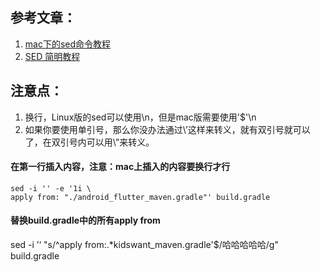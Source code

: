 ## 参考文章：
1. [mac下的sed命令教程](https://www.zealllot.com/posts/mac%E4%B8%8B%E7%9A%84sed%E5%91%BD%E4%BB%A4%E6%95%99%E7%A8%8B/)
2. [SED 简明教程](https://coolshell.cn/articles/9104.html)

## 注意点：
1. 换行，Linux版的sed可以使用\n，但是mac版需要使用\'$'\n
2. 如果你要使用单引号，那么你没办法通过\’这样来转义，就有双引号就可以了，在双引号内可以用\”来转义。

#### 在第一行插入内容，注意：mac上插入的内容要换行才行
```
sed -i '' -e '1i \
apply from: "./android_flutter_maven.gradle"' build.gradle
```

#### 替换build.gradle中的所有apply from
sed -i ’‘ "s/^apply from:.*kidswant_maven.gradle'$/哈哈哈哈哈/g" build.gradle
